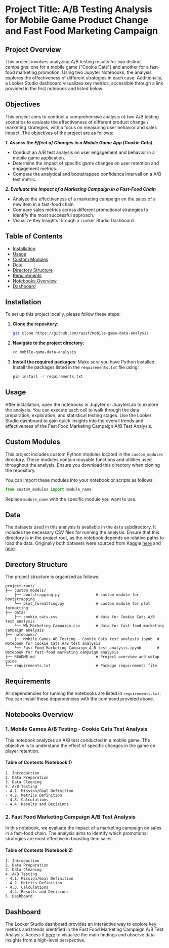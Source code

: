 # Project Title: A/B Testing Analysis for Mobile Game Product Change and Fast Food Marketing Campaign

## Project Overview

This project involves analyzing A/B testing results for two distinct campaigns: one for a mobile game ("Cookie Cats") and another for a fast-food marketing promotion. Using two Jupyter Notebooks, the analysis explores the effectiveness of different strategies in each case. Additionally, a Looker Studio dashboard visualizes key metrics, accessible through a link provided in the first notebook and listed below.

## Objectives

This project aims to conduct a comprehensive analysis of two A/B testing scenarios to evaluate the effectiveness of different product change / marketing strategies, with a focus on measuring user behavior and sales impact. The objectives of the project are as follows:

***1. Assess the Effect of Changes in a Mobile Game App (Cookie Cats)***
- Conduct an A/B test analysis on user engagement and behavior in a mobile game application.
- Determine the impact of specific game changes on user retention and engagement metrics.
- Compare the analytical and bootstrapped confidence intervall on a A/B test metric.

***2. Evaluate the Impact of a Marketing Campaign in a Fast-Food Chain***
- Analyze the effectiveness of a marketing campaign on the sales of a new item in a fast-food chain.
- Compare sales metrics across different promotional strategies to identify the most successful approach.
- Visualize Key Insights through a Looker Studio Dashboard.
 
## Table of Contents

- [Installation](#installation)
- [Usage](#usage)
- [Custom Modules](#custom-modules)
- [Data](#data)
- [Directory Structure](#directory-structure)
- [Requirements](#requirements)
- [Notebooks Overview](#notebooks-overview)
- [Dashboard](#dashboard)

## Installation

To set up this project locally, please follow these steps:

1. **Clone the repository**:
   ```bash
   git clone https://github.com/razzf/mobile-game-data-analysis
   ```
2. **Navigate to the project directory**:
   ```bash
   cd mobile-game-data-analysis
   ```
3. **Install the required packages**:
   Make sure you have Python installed. Install the packages listed in the `requirements.txt` file using:
   ```bash
   pip install -r requirements.txt
   ```
## Usage

After installation, open the notebooks in Jupyter or JupyterLab to explore the analysis. You can execute each cell to walk through the data preparation, exploration, and statistical testing stages. Use the Looker Studio dashboard to gain quick insights into the overall trends and effectiveness of the Fast Food Marketing Campaign A/B Test Analysis.

## Custom Modules

This project includes custom Python modules located in the `custom_modules` directory. These modules contain reusable functions and utilities used throughout the analysis. Ensure you download this directory when cloning the repository.

You can import these modules into your notebook or scripts as follows:

```python
from custom_modules import module_name
```

Replace `module_name` with the specific module you want to use.

## Data

The datasets used in this analysis is available in the `data` subdirectory. It includes the necessary CSV files for running the analysis. Ensure that this directory is in the project root, as the notebook depends on relative paths to load the data. Originally both datasets were sourced from Kaggle [here](https://www.kaggle.com/datasets/mursideyarkin/mobile-games-ab-testing-cookie-cats) and [here](https://www.kaggle.com/datasets/chebotinaa/fast-food-marketing-campaign-ab-test).
 
## Directory Structure

The project structure is organized as follows:

```
project-root/
├── custom models/
    ├── bootstrapping.py                # custom module for bootstrapping
    └── plot_formatting.py              # custom module for plot formatting
├── data/
    ├── cookie_cats.csv                 # data for Cookie Cats A/B test analysis
    └── WA_Marketing-Campaign.csv       # data for fast-food marketing campaign analysis
├── notebooks/
    ├── Mobile Games AB Testing - Cookie Cats test analysis.ipynb  # Notebook for Cookie Cats A/B test analysis
    └── Fast Food Marketing Campaign_A-B test analysis.ipynb       # Notebook for fast-food marketing campaign analysis
├── README.md                           # Project overview and setup guide
└── requirements.txt                    # Package requirements file
```

## Requirements

All dependencies for running the notebooks are listed in `requirements.txt`. You can install these dependencies with the command provided above. 

## Notebooks Overview

### 1. Mobile Games A/B Testing - Cookie Cats Test Analysis

This notebook analyzes an A/B test conducted in a mobile game. The objective is to understand the effect of specific changes in the game on player retention.

#### Table of Contents (Notebook 1)
    1. Introduction
    2. Data Preparation
    3. Data Cleaning
    4. A/B Testing
    - 4.1. Mission/Goal Definition
    - 4.2. Metrics Definition
    - 4.3. Calculations
    - 4.4. Results and Decisions

### 2. Fast Food Marketing Campaign A/B Test Analysis

In this notebook, we evaluate the impact of a marketing campaign on sales in a fast-food chain. The analysis aims to identify which promotional strategies are most effective in boosting item sales.

#### Table of Contents (Notebook 2)
    1. Introduction
    2. Data Preparation
    3. Data Cleaning
    4. A/B Testing
    - 4.1. Mission/Goal Definition
    - 4.2. Metrics Definition
    - 4.3. Calculations
    - 4.4. Results and Decisions
    5. Dashboard
 
## Dashboard

The Looker Studio dashboard provides an interactive way to explore key metrics and trends identified in the Fast Food Marketing Campaign A/B Test Analysis. Access it [here](https://lookerstudio.google.com/reporting/2963e7f0-3892-40cc-a343-32ebf5ee1bdd) to visualize the main findings and observe data insights from a high-level perspective.

